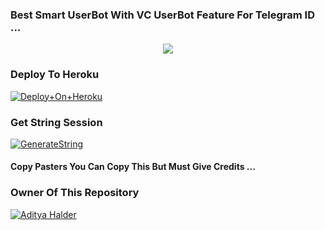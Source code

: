 ### Best Smart UserBot With VC UserBot Feature For Telegram ID ...


<p align="center"><a href="https://t.me/adityahalder"><img src="https://te.legra.ph/file/ceee32999a8250a1f7ebb.png"></a></p>




### Deploy To Heroku

[![Deploy+On+Heroku](https://www.herokucdn.com/deploy/button.svg)](https://heroku.com/deploy?template=https:/https://github.com/Harshsingh12344/github.com//)



### Get String Session

[![GenerateString](https://img.shields.io/badge/repl.it-generateString-yellowgreen)](https://replit.com/@AdityaHalder/StringSession)



#### Copy Pasters You Can Copy This But Must Give Credits ...

### Owner Of This Repository
[![Aditya Halder](https://te.legra.ph/file/8f9d2a593854d0c736201.png)](https://t.me/AdityaHalder)
